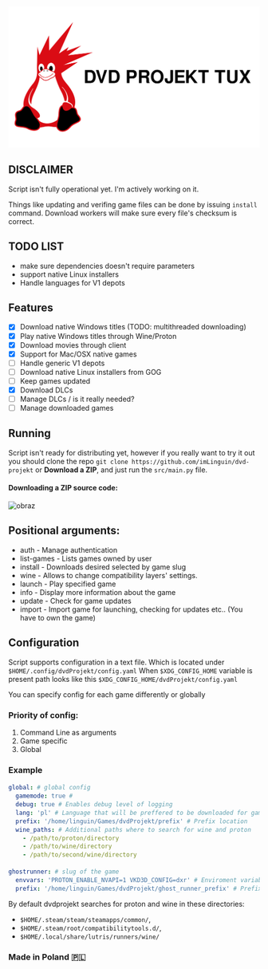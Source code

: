 <p align="center">
    <img src="./content/project_tux.svg" width=600px>
</p>

## DISCLAIMER
Script isn't fully operational yet. I'm actively working on it.

Things like updating and verifing game files can be done by issuing `install` command.
Download workers will make sure every file's checksum is correct.

## TODO LIST
- make sure dependencies doesn't require parameters
- support native Linux installers
- Handle languages for V1 depots

## Features
- [x] Download native Windows titles (TODO: multithreaded downloading)
- [x] Play native Windows titles through Wine/Proton
- [x] Download movies through client
- [x] Support for Mac/OSX native games
- [ ] Handle generic V1 depots
- [ ] Download native Linux installers from GOG
- [ ] Keep games updated
- [x] Download DLCs
- [ ] Manage DLCs / is it really needed?
- [ ] Manage downloaded games

## Running
Script isn't ready for distributing yet, however if you really want to try it out you should clone the repo 
`git clone https://github.com/imLinguin/dvd-projekt` or <b>Download a ZIP</b>, and just run the `src/main.py` file.

#### Downloading a ZIP source code:
![obraz](https://user-images.githubusercontent.com/62100117/143685728-7db6f212-b560-44f4-be8a-6e1bb014ddf9.png)


## Positional arguments:
- auth - Manage authentication
- list-games - Lists games owned by user
- install - Downloads desired selected by game slug
- wine - Allows to change compatibility layers' settings.
- launch - Play specified game
- info - Display more information about the game
- update - Check for game updates
- import - Import game for launching, checking for updates etc.. (You have to own the game)

## Configuration
Script supports configuration in a text file. Which is located under `$HOME/.config/dvdProjekt/config.yaml`
When `$XDG_CONFIG_HOME` variable is present path looks like this `$XDG_CONFIG_HOME/dvdProjekt/config.yaml`

You can specify config for each game differently or globally


### Priority of config:
  1. Command Line as arguments
  2. Game specific
  3. Global

### Example
```yaml
global: # global config
  gamemode: true #
  debug: true # Enables debug level of logging
  lang: 'pl' # Language that will be preffered to be downloaded for games alongside with en
  prefix: '/home/linguin/Games/dvdProjekt/prefix' # Prefix location
  wine_paths: # Additional paths where to search for wine and proton
    - /path/to/proton/directory
    - /path/to/wine/directory
    - /path/to/second/wine/directory

ghostrunner: # slug of the game
  envvars: 'PROTON_ENABLE_NVAPI=1 VKD3D_CONFIG=dxr' # Enviroment variables to be passed when launching the game
  prefix: '/home/linguin/Games/dvdProjekt/ghost_runner_prefix' # Prefix for that game only
```

By default dvdprojekt searches for proton and wine in these directories:
- `$HOME/.steam/steam/steamapps/common/`,
- `$HOME/.steam/root/compatibilitytools.d/`,
- `$HOME/.local/share/lutris/runners/wine/`

### Made in Poland 🇵🇱
